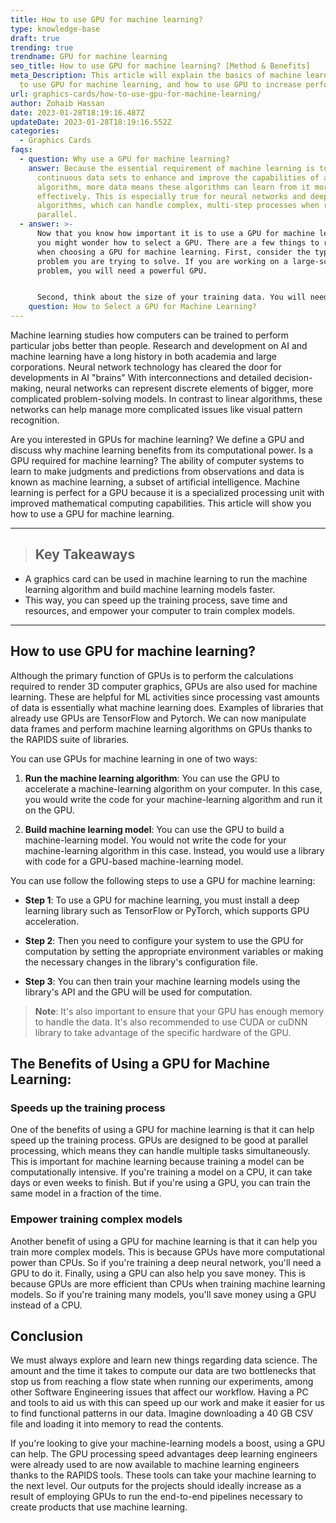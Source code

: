 ```yaml
---
title: How to use GPU for machine learning?
type: knowledge-base
draft: true
trending: true
trendname: GPU for machine learning
seo_title: How to use GPU for machine learning? [Method & Benefits]
meta_Description: This article will explain the basics of machine learning, how
  to use GPU for machine learning, and how to use GPU to increase performance.
url: graphics-cards/how-to-use-gpu-for-machine-learning/
author: Zohaib Hassan
date: 2023-01-28T18:19:16.487Z
updateDate: 2023-01-28T18:19:16.552Z
categories:
  - Graphics Cards
faqs:
  - question: Why use a GPU for machine learning?
    answer: Because the essential requirement of machine learning is to input larger
      continuous data sets to enhance and improve the capabilities of an
      algorithm, more data means these algorithms can learn from it more
      effectively. This is especially true for neural networks and deep learning
      algorithms, which can handle complex, multi-step processes when run in
      parallel.
  - answer: >-
      Now that you know how important it is to use a GPU for machine learning,
      you might wonder how to select a GPU. There are a few things to remember
      when choosing a GPU for machine learning. First, consider the type of
      problem you are trying to solve. If you are working on a large-scale
      problem, you will need a powerful GPU.


      Second, think about the size of your training data. You will need a GPU with more memory if you have an extensive training dataset. Finally, consider your budget. GPUs can be expensive, so it is essential to find one that fits your budget.
    question: How to Select a GPU for Machine Learning?
---
```

Machine learning studies how computers can be trained to perform particular jobs better than people. Research and development on AI and machine learning have a long history in both academia and large corporations. Neural network technology has cleared the door for developments in AI "brains" With interconnections and detailed decision-making, neural networks can represent discrete elements of bigger, more complicated problem-solving models. In contrast to linear algorithms, these networks can help manage more complicated issues like visual pattern recognition.

Are you interested in GPUs for machine learning? We define a GPU and discuss why machine learning benefits from its computational power. Is a GPU required for machine learning? The ability of computer systems to learn to make judgments and predictions from observations and data is known as machine learning, a subset of artificial intelligence. Machine learning is perfect for a GPU because it is a specialized processing unit with improved mathematical computing capabilities. This article will show you how to use a GPU for machine learning.

- - -

> ## Key Takeaways

* A graphics card can be used in machine learning to run the machine learning algorithm and build machine learning models faster.
* This way, you can speed up the training process, save time and resources, and empower your computer to train complex models.

- - -

## How to use GPU for machine learning?

Although the primary function of GPUs is to perform the calculations required to render 3D computer graphics, GPUs are also used for machine learning. These are helpful for ML activities since processing vast amounts of data is essentially what machine learning does. Examples of libraries that already use GPUs are TensorFlow and Pytorch. We can now manipulate data frames and perform machine learning algorithms on GPUs thanks to the RAPIDS suite of libraries.

You can use GPUs for machine learning in one of two ways:

1. **Run the machine learning algorithm**: You can use the GPU to accelerate a machine-learning algorithm on your computer. In this case, you would write the code for your machine-learning algorithm and run it on the GPU.


2. **Build machine learning model**: You can use the GPU to build a machine-learning model. You would not write the code for your machine-learning algorithm in this case. Instead, you would use a library with code for a GPU-based machine-learning model.

You can use follow the following steps to use a GPU for machine learning:

* **Step 1**: To use a GPU for machine learning, you must install a deep learning library such as TensorFlow or PyTorch, which supports GPU acceleration.


* **Step 2**: Then you need to configure your system to use the GPU for computation by setting the appropriate environment variables or making the necessary changes in the library's configuration file.


* **Step 3**: You can then train your machine learning models using the library's API and the GPU will be used for computation.

> **Note**: It's also important to ensure that your GPU has enough memory to handle the data. It's also recommended to use CUDA or cuDNN library to take advantage of the specific hardware of the GPU.

## The Benefits of Using a GPU for Machine Learning:

### Speeds up the training process

One of the benefits of using a GPU for machine learning is that it can help speed up the training process. GPUs are designed to be good at parallel processing, which means they can handle multiple tasks simultaneously. This is important for machine learning because training a model can be computationally intensive. If you're training a model on a CPU, it can take days or even weeks to finish. But if you're using a GPU, you can train the same model in a fraction of the time.

### Empower training complex models

Another benefit of using a GPU for machine learning is that it can help you train more complex models. This is because GPUs have more computational power than CPUs. So if you're training a deep neural network, you'll need a GPU to do it. Finally, using a GPU can also help you save money. This is because GPUs are more efficient than CPUs when training machine learning models. So if you're training many models, you'll save money using a GPU instead of a CPU.

## Conclusion

We must always explore and learn new things regarding data science. The amount and the time it takes to compute our data are two bottlenecks that stop us from reaching a flow state when running our experiments, among other Software Engineering issues that affect our workflow. Having a PC and tools to aid us with this can speed up our work and make it easier for us to find functional patterns in our data. Imagine downloading a 40 GB CSV file and loading it into memory to read the contents.

If you're looking to give your machine-learning models a boost, using a GPU can help. The GPU processing speed advantages deep learning engineers were already used to are now available to machine learning engineers thanks to the RAPIDS tools. These tools can take your machine learning to the next level. Our outputs for the projects should ideally increase as a result of employing GPUs to run the end-to-end pipelines necessary to create products that use machine learning.